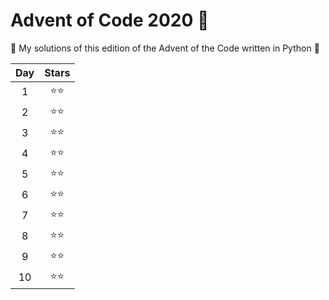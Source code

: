 # Advent of Code 2020 :christmas_tree:

:tada: My solutions of this edition of the Advent of the Code written in Python :tada:


| Day |    Stars     |
|:---:|:------------:|
|  1  | :star::star: |
|  2  | :star::star: |
|  3  | :star::star: |
|  4  | :star::star: |
|  5  | :star::star: |
|  6  | :star::star: |
|  7  | :star::star: |
|  8  | :star::star: |
|  9  | :star::star: |
|  10  | :star::star: |
